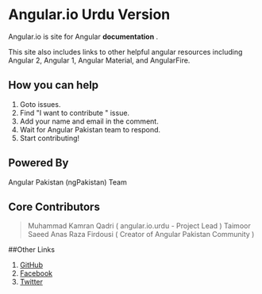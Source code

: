 # Angular.io Urdu Version

Angular.io is site for Angular **documentation** .

This site also includes links to other helpful angular resources including 
Angular 2, Angular 1, Angular Material, and AngularFire.

## How you can help

1. Goto issues.
2. Find "I want to contribute " issue.
3. Add your name and email in the comment.
4. Wait for Angular Pakistan team to respond.
5. Start contributing!

## Powered By
Angular Pakistan (ngPakistan) Team

## Core Contributors
> Muhammad Kamran Qadri ( angular.io.urdu -  Project Lead )
> Taimoor Saeed 
> Anas Raza Firdousi ( Creator of Angular Pakistan Community )


##Other Links
1. [GitHub](https://github.com/angular-pakistan)
2. [Facebook](https://www.facebook.com/ngPakistan/)
3. [Twitter](https://twitter.com/ng_pakistan)
